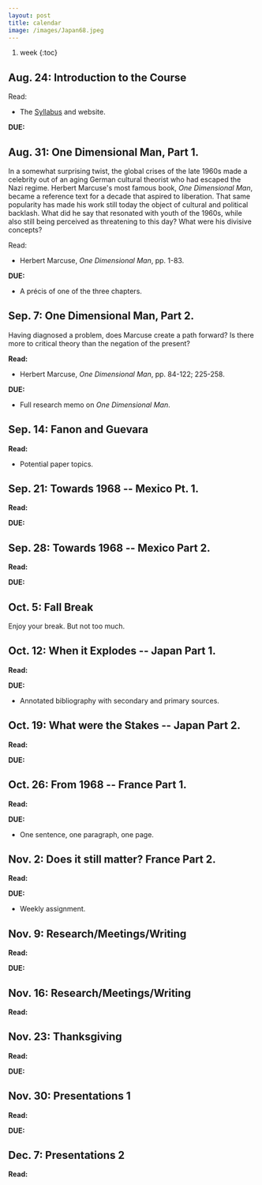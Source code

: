 ```yaml
---
layout: post
title: calendar
image: /images/Japan68.jpeg
---
```


1. week
{:toc}

## Aug. 24: Introduction to the Course

Read: 

* The [Syllabus]() and website.

**DUE:** 

## Aug. 31: One Dimensional Man, Part 1.

In a somewhat surprising twist, the global crises of the late 1960s made
a celebrity out of an aging German cultural theorist who had escaped the Nazi
regime. Herbert Marcuse's most famous book, *One Dimensional Man*, became
a reference text for a decade that aspired to liberation. That same popularity
has made his work still today the object of cultural and political backlash.
What did he say that resonated with youth of the 1960s, while also still
being perceived as threatening to this day? What were his divisive concepts?

Read:  

* Herbert Marcuse, *One Dimensional Man*, pp. 1-83.


**DUE:** 

* A précis of one of the three chapters.



## Sep. 7: One Dimensional Man, Part 2.

Having diagnosed a problem, does Marcuse create a path forward? Is there more
to critical theory than the negation of the present?

**Read:**  

* Herbert Marcuse, *One Dimensional Man*, pp. 84-122; 225-258.

**DUE:**  

* Full research memo on *One Dimensional Man*.

## Sep. 14: Fanon and Guevara

**Read:**  

* Potential paper topics.


## Sep. 21: Towards 1968 -- Mexico Pt. 1.

**Read:**


**DUE:**  


## Sep. 28: Towards 1968 -- Mexico Part 2. 

**Read:**  

**DUE:**  


## Oct. 5: Fall Break

Enjoy your break. But not too much.

## Oct. 12: When it Explodes -- Japan Part 1.


**Read:**  


**DUE:** 

* Annotated bibliography with secondary and primary sources.

## Oct. 19: What were the Stakes -- Japan Part 2.

**Read:**  

**DUE:** 

## Oct. 26: From 1968 -- France Part 1.
**Read:**  

**DUE:** 

* One sentence, one paragraph, one page.

## Nov. 2: Does it still matter? France Part 2.

**Read:**  

**DUE:** 

* Weekly assignment.

## Nov. 9: Research/Meetings/Writing
**Read:**  

**DUE:** 

## Nov. 16: Research/Meetings/Writing
**Read:**  


## Nov. 23: Thanksgiving
**Read:**  

**DUE:** 

## Nov. 30: Presentations 1
**Read:**  

**DUE:**  

## Dec. 7: Presentations 2 
**Read:**  


